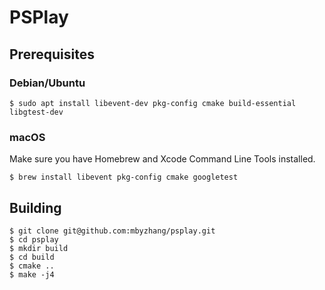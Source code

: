 # PSPlay

## Prerequisites

### Debian/Ubuntu
```
$ sudo apt install libevent-dev pkg-config cmake build-essential libgtest-dev
```

### macOS

Make sure you have Homebrew and Xcode Command Line Tools installed.

```
$ brew install libevent pkg-config cmake googletest
```

## Building

```
$ git clone git@github.com:mbyzhang/psplay.git
$ cd psplay
$ mkdir build
$ cd build
$ cmake ..
$ make -j4
```
